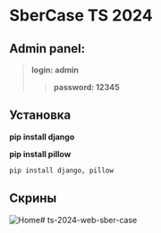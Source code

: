 # SberCase TS 2024

## Admin panel:

> **login: admin**
>> **password: 12345**

## Установка

**pip install django**

**pip install pillow**
```python 
pip install django, pillow
```
## Скрины
![Home](https://sun9-60.userapi.com/impg/F4GeiqEOyO5T4qMif7e7s6EsVUmmy9GjGTfsEw/BXz8ri5j1I4.jpg?size=1000x1000&quality=95&sign=c038978c3f8e749b9eda7c9292875515&type=album, "Проект")# ts-2024-web-sber-case
